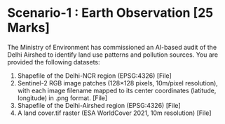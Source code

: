 # Scenario-1 : Earth Observation [25 Marks]
The Ministry of Environment has commissioned an AI-based audit of the Delhi Airshed to
identify land use patterns and pollution sources. You are provided the following datasets:
1. Shapefile of the Delhi-NCR region (EPSG:4326) [File]
2. Sentinel-2 RGB image patches (128×128 pixels, 10m/pixel resolution), with each image
filename mapped to its center coordinates (latitude, longitude) in .png format. [File]
3. Shapefile of the Delhi-Airshed region (EPSG:4326) [File]
4. A land cover.tif raster (ESA WorldCover 2021, 10m resolution) [File]